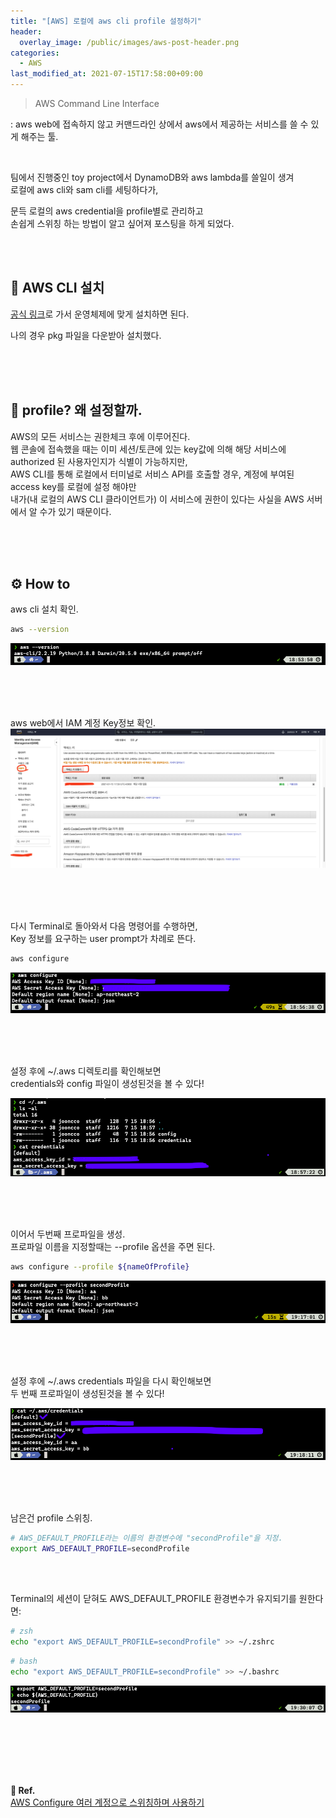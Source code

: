 ```yaml
---
title: "[AWS] 로컬에 aws cli profile 설정하기"
header:
  overlay_image: /public/images/aws-post-header.png
categories:
  - AWS
last_modified_at: 2021-07-15T17:58:00+09:00
---
```


> AWS Command Line Interface

\: aws web에 접속하지 않고 커맨드라인 상에서 aws에서 제공하는 서비스를 쓸 수 있게 해주는 툴.

<br/>

팀에서 진행중인 toy project에서 DynamoDB와 aws lambda를 쓸일이 생겨  
로컬에 aws cli와 sam cli를 세팅하다가,  

문득 로컬의 aws credential을 profile별로 관리하고  
손쉽게 스위칭 하는 방법이 알고 싶어져 포스팅을 하게 되었다.  

<br/><br/>

## 📒 AWS CLI 설치

[공식 링크](https://docs.aws.amazon.com/cli/latest/userguide/install-cliv2.html)로 가서 운영체제에 맞게 설치하면 된다.

나의 경우 pkg 파일을 다운받아 설치했다.


<br/><br/><br/>

## 🤔 profile? 왜 설정할까.

AWS의 모든 서비스는 권한체크 후에 이루어진다.  
웹 콘솔에 접속했을 때는 이미 세션/토큰에 있는 key값에 의해 해당 서비스에 authorized 된 사용자인지가 식별이 가능하지만,  
AWS CLI를 통해 로컬에서 터미널로 서비스 API를 호출할 경우, 계정에 부여된 access key를 로컬에 설정 해야만  
내가(내 로컬의 AWS CLI 클라이언트가) 이 서비스에 권한이 있다는 사실을 AWS 서버에서 알 수가 있기 때문이다.

<br/><br/><br/>


## ⚙️ How to

aws cli 설치 확인.  
```bash
aws --version
```
<img src="/public/images/aws-credentials-figure-1.png"/>

<br/><br/><br/>

aws web에서 IAM 계정 Key정보 확인.  
<img src="/public/images/aws-credentials-figure-2.png"/>

<br/><br/><br/>

다시 Terminal로 돌아와서 다음 명령어를 수행하면,  
Key 정보를 요구하는 user prompt가 차례로 뜬다.  
```bash
aws configure
```
<img src="/public/images/aws-credentials-figure-3.png"/>

<br/><br/><br/>

설정 후에 <span class="bolster">~/.aws</span> 디렉토리를 확인해보면  
credentials와 config 파일이 생성된것을 볼 수 있다!  

<img src="/public/images/aws-credentials-figure-4.png"/>

<br/><br/><br/>

이어서 두번째 프로파일을 생성.  
프로파일 이름을 지정할때는 <span class="bolster">--profile</span> 옵션을 주면 된다.
```bash
aws configure --profile ${nameOfProfile}
```
<img src="/public/images/aws-credentials-figure-5.png"/>

<br/><br/><br/>

설정 후에 <span class="bolster">~/.aws</span> credentials 파일을 다시 확인해보면  
두 번째 프로파일이 생성된것을 볼 수 있다!  

<img src="/public/images/aws-credentials-figure-6.png"/>

<br/><br/><br/>

남은건 profile 스위칭.  
```bash
# AWS_DEFAULT_PROFILE라는 이름의 환경변수에 "secondProfile"을 지정.
export AWS_DEFAULT_PROFILE=secondProfile
```

<br/><br/>

Terminal의 세션이 닫혀도 AWS_DEFAULT_PROFILE 환경변수가 유지되기를 원한다면:  
```bash
# zsh
echo "export AWS_DEFAULT_PROFILE=secondProfile" >> ~/.zshrc
```
```bash
# bash
echo "export AWS_DEFAULT_PROFILE=secondProfile" >> ~/.bashrc
```
<img src="/public/images/aws-credentials-figure-7.png"/>

<br/><br/><br/><br/><br/>

<b>📎 Ref.</b>  
[AWS Configure 여러 계정으로 스위칭하며 사용하기](https://novemberde.github.io/aws/2018/06/20/AWS-config-switching.html)

